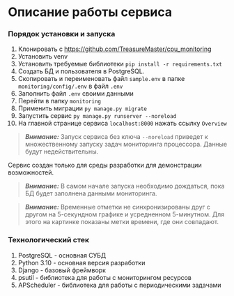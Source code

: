 # Описание работы сервиса

### Порядок установки и запуска

1. Клонировать с https://github.com/TreasureMaster/cpu_monitoring
2. Установить venv
3. Установить требуемые библиотеки `pip install -r requirements.txt`
4. Создать БД и пользователя в PostgreSQL.
5. Скопировать и переименовать файл `sample.env` в папке `monitoring/config/.env` в файл `.env`
6. Заполнить файл `.env` своими данными
7. Перейти в папку `monitoring`
8. Применить миграции `py manage.py migrate`
9. Запустить сервис `py manage.py runserver --noreload`
10. На главной странице сервиса `localhost:8000` нажать ссылку `Overview`

> **_Внимание:_** Запуск сервиса без ключа `--noreload` приведет к множественному запуску
> задач мониторинга процессора. Данные будут недействительны.

Сервис создан только для среды разработки для демонстрации возможностей.

> **_Внимание:_** В самом начале запуска необходимо дождаться, пока БД будет заполнена данными мониторинга.

> **_Внимание:_** Временные отметки не синхронизированы друг с другом на 5-секундном графике и усредненном 5-минутном.
> Для этого на картинке показаны метки времени, где они совпадают.

### Технологический стек

1. PostgreSQL - основная СУБД
2. Python 3.10 - основная версия разработки
3. Django - базовый фреймворк
4. psutil - библиотека для работы с мониторингом ресурсов
5. APScheduler - библиотека для работы с периодическими задачами